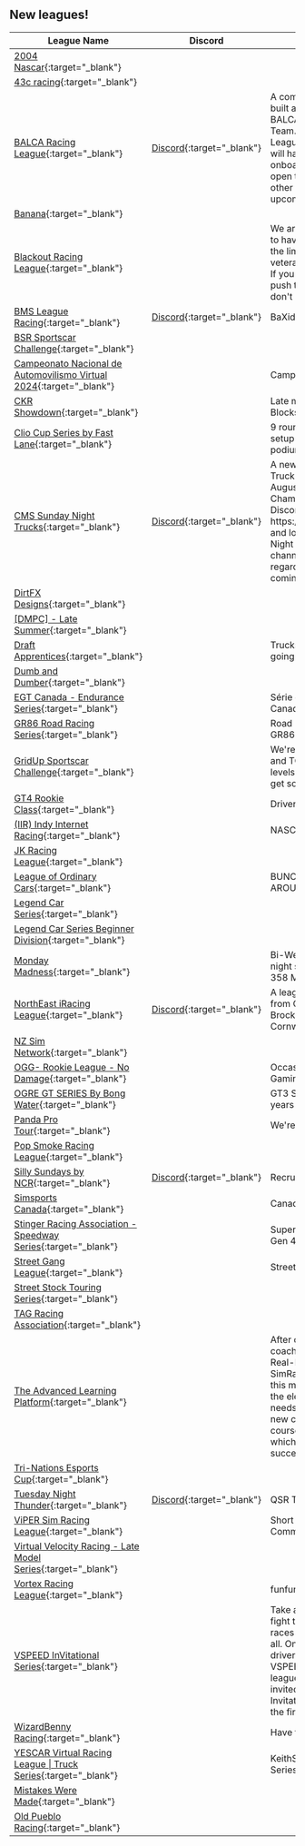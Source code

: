 ## New leagues!

| League Name | Discord | About |
|-----------------------------------------------------------------------------------------------------------------------------------------------|--------------------------------------------------------------|------------------------------------------------------------------------------------------------------------------------------------------------------------------------------------------------------------------------------------------------------------------------|
|[2004 Nascar](https://members.iracing.com/membersite/member/LeagueView.do?league=11361){:target="_blank"} | | |
|[43c racing](https://members.iracing.com/membersite/member/LeagueView.do?league=11321){:target="_blank"} | | |
|[BALCA Racing League](https://members.iracing.com/membersite/member/LeagueView.do?league=11338){:target="_blank"} |[Discord](https://discord.gg/balca){:target="_blank"} |A competitive racing league built and managed by the BALCA E\-Sports Racing Team\. Join the discord at the League URL\. New drivers will have to undergo a quick onboarding chat\. We are open to collaborating with other racing teams for the upcoming league season\. |
|[Banana](https://members.iracing.com/membersite/member/LeagueView.do?league=11333){:target="_blank"} | | |
|[Blackout Racing League](https://members.iracing.com/membersite/member/LeagueView.do?league=11326){:target="_blank"} | |We are a league dedicated to having fun while pushing the limits of rookie and veteran drivers to the game\. If you feel like you gotta push the limits and have fun don't be shy\. |
|[BMS League Racing](https://members.iracing.com/membersite/member/LeagueView.do?league=11362){:target="_blank"} |[Discord](https://discord.gg/qnNBrYZRUq){:target="_blank"} |BaXide Motorsports |
|[BSR Sportscar Challenge](https://members.iracing.com/membersite/member/LeagueView.do?league=11328){:target="_blank"} | | |
|[Campeonato Nacional de Automovilismo Virtual 2024](https://members.iracing.com/membersite/member/LeagueView.do?league=11358){:target="_blank"} | |Campeonato Avalado |
|[CKR Showdown](https://members.iracing.com/membersite/member/LeagueView.do?league=11341){:target="_blank"} | |Late models, UMP, Big Blocks |
|[Clio Cup Series by Fast Lane](https://members.iracing.com/membersite/member/LeagueView.do?league=11336){:target="_blank"} | |9 rounds, 18 races, fixed setup and prizes for the podium\. |
|[CMS Sunday Night Trucks](https://members.iracing.com/membersite/member/LeagueView.do?league=11327){:target="_blank"} |[Discord](https://discord.gg/cmsracing){:target="_blank"} |A new Sunday Night Nascar Truck Series starting in August\.   Head over to Champion Motorsports' Discord at https://discord\.gg/cmsracing and look for the Sunday Night Trucks discussion channel\!   More information regarding numbers, etc\. coming very, very soon\! |
|[DirtFX Designs](https://members.iracing.com/membersite/member/LeagueView.do?league=11332){:target="_blank"} | | |
|[\[DMPC\] \- Late Summer](https://members.iracing.com/membersite/member/LeagueView.do?league=11357){:target="_blank"} | | |
|[Draft Apprentices](https://members.iracing.com/membersite/member/LeagueView.do?league=11349){:target="_blank"} | |Trucks, Xfinity, and 87's going fast\! |
|[Dumb and Dumber](https://members.iracing.com/membersite/member/LeagueView.do?league=11325){:target="_blank"} | | |
|[EGT Canada \- Endurance Series](https://members.iracing.com/membersite/member/LeagueView.do?league=11322){:target="_blank"} | |Série d'endurance EGT Canada |
|[GR86 Road Racing Series](https://members.iracing.com/membersite/member/LeagueView.do?league=11345){:target="_blank"} | |Road Racing with the Toyota GR86 |
|[GridUp Sportscar Challenge](https://members.iracing.com/membersite/member/LeagueView.do?league=11320){:target="_blank"} | |We're here for the GT3 GT4 and TCR action\. Drivers of all levels welcome\. Grid Up and get some\. |
|[GT4 Rookie Class](https://members.iracing.com/membersite/member/LeagueView.do?league=11353){:target="_blank"} | |Drivers under 1500 iRating |
|[\(IIR\) Indy Internet Racing](https://members.iracing.com/membersite/member/LeagueView.do?league=11348){:target="_blank"} | |NASCAR |
|[JK Racing League](https://members.iracing.com/membersite/member/LeagueView.do?league=11329){:target="_blank"} | | |
|[League of Ordinary Cars](https://members.iracing.com/membersite/member/LeagueView.do?league=11347){:target="_blank"} | |BUNCH OF NOOBS DRIVIN AROUND |
|[Legend Car Series](https://members.iracing.com/membersite/member/LeagueView.do?league=11316){:target="_blank"} | | |
|[Legend Car Series Beginner Division](https://members.iracing.com/membersite/member/LeagueView.do?league=11344){:target="_blank"} | | |
|[Monday Madness](https://members.iracing.com/membersite/member/LeagueView.do?league=11359){:target="_blank"} | |Bi\-Weekly 3 races in one night series\. Fixed Setup 358 Modifieds on Dirt Ovals\. |
|[NorthEast iRacing League](https://members.iracing.com/membersite/member/LeagueView.do?league=11315){:target="_blank"} |[Discord](https://discord.gg/yNrtfZW7ra){:target="_blank"} |A league for drivers and fans from Can Am Speedway, Brockville Speedway and Cornwall Speedway |
|[NZ Sim Network](https://members.iracing.com/membersite/member/LeagueView.do?league=11317){:target="_blank"} | | |
|[OGG\- Rookie League \- No Damage](https://members.iracing.com/membersite/member/LeagueView.do?league=11340){:target="_blank"} | |Occasional Gentlemen Gaming |
|[OGRE GT SERIES By Bong Water](https://members.iracing.com/membersite/member/LeagueView.do?league=11350){:target="_blank"} | |GT3 Series for drivers 50 years and older |
|[Panda Pro Tour](https://members.iracing.com/membersite/member/LeagueView.do?league=11330){:target="_blank"} | |We're not that drunk\! |
|[Pop Smoke Racing League](https://members.iracing.com/membersite/member/LeagueView.do?league=11352){:target="_blank"} | | |
|[Silly Sundays by NCR](https://members.iracing.com/membersite/member/LeagueView.do?league=11356){:target="_blank"} |[Discord](https://discord.gg/SRJSTXwh){:target="_blank"} |Recruiting Clean Racers |
|[Simsports Canada](https://members.iracing.com/membersite/member/LeagueView.do?league=11319){:target="_blank"} | |Canadian Simsports league |
|[Stinger Racing Association \- Speedway Series](https://members.iracing.com/membersite/member/LeagueView.do?league=11360){:target="_blank"} | |Super Speedways, Xfinity, Gen 4 Cup, Trucks |
|[Street Gang League](https://members.iracing.com/membersite/member/LeagueView.do?league=11354){:target="_blank"} | |Street Stocks, open set ups |
|[Street Stock Touring Series](https://members.iracing.com/membersite/member/LeagueView.do?league=11331){:target="_blank"} | | |
|[TAG Racing Association](https://members.iracing.com/membersite/member/LeagueView.do?league=11355){:target="_blank"} | | |
|[The Advanced Learning Platform](https://members.iracing.com/membersite/member/LeagueView.do?league=11343){:target="_blank"} | |After completing over 500 coaching sessions with Real\-Life drivers & SimRacers, we developed this method that includes all the elements a student needs to properly learn a new concept\. Most of our courses follow this structure, which guarantees your success\. |
|[Tri\-Nations Esports Cup](https://members.iracing.com/membersite/member/LeagueView.do?league=11318){:target="_blank"} | | |
|[Tuesday Night Thunder](https://members.iracing.com/membersite/member/LeagueView.do?league=11339){:target="_blank"} |[Discord](https://discord.gg/qsrsimulations){:target="_blank"} |QSR Truck Series |
|[ViPER Sim Racing League](https://members.iracing.com/membersite/member/LeagueView.do?league=11323){:target="_blank"} | |Short Track Racing Community |
|[Virtual Velocity Racing \- Late Model Series](https://members.iracing.com/membersite/member/LeagueView.do?league=11337){:target="_blank"} | | |
|[Vortex Racing League](https://members.iracing.com/membersite/member/LeagueView.do?league=11324){:target="_blank"} | |funfunfun |
|[VSPEED InVitational Series](https://members.iracing.com/membersite/member/LeagueView.do?league=11314){:target="_blank"} | |Take a chance at glory and fight through two rounds of races for a chance to win it all\. Only open to the first 75 drivers participating in VSPEED broadcasted leagues\. Drivers will be invited to the VSPEED Invitational League prior to the first sessions |
|[WizardBenny Racing](https://members.iracing.com/membersite/member/LeagueView.do?league=11346){:target="_blank"} | |Have fun make friends |
|[YESCAR Virtual Racing League \| Truck Series](https://members.iracing.com/membersite/member/LeagueView.do?league=11335){:target="_blank"} | |KeithSaysYes\.com Truck Series |
|[Mistakes Were Made](https://members.iracing.com/membersite/member/LeagueView.do?league=11334){:target="_blank"} | | |
|[Old Pueblo Racing](https://members.iracing.com/membersite/member/LeagueView.do?league=11351){:target="_blank"} | | |

